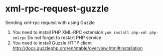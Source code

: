 # xml-rpc-request-guzzle
Sending xml-rpc request with using Guzzle

1. You need to install PHP XML-RPC extension
```yum install php-xml php-xmlrpc```
Do not forget to restart PHP service
2. You need to install Guzzle HTTP client
http://docs.guzzlephp.org/en/stable/overview.html#installation
